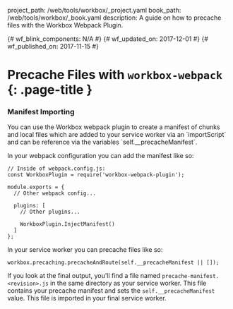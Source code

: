 project_path: /web/tools/workbox/_project.yaml
book_path: /web/tools/workbox/_book.yaml
description: A guide on how to precache files with the Workbox Webpack Plugin.

{# wf_blink_components: N/A #}
{# wf_updated_on: 2017-12-01 #}
{# wf_published_on: 2017-11-15 #}

# Precache Files with `workbox-webpack` {: .page-title }

<h3>Manifest Importing</h3>

<p>You can use the Workbox webpack plugin to create a manifest of chunks and local files
which are added to your service worker via an `importScript` and can be reference via
the variables `self.__precacheManifest`.</p>

<p>In your webpack configuration you can add the manifest like so:</p>

<pre class="prettyprint lang-javascript"><code>// Inside of webpack.config.js:
const WorkboxPlugin = require('workbox-webpack-plugin');

module.exports = {
  // Other webpack config...
  
  plugins: [
    // Other plugins...

    WorkboxPlugin.InjectManifest()
  ]
};</code></pre>

<p>In your service worker you can precache files like so:</p>

<pre class="prettyprint lang-javascript"><code>workbox.precaching.precacheAndRoute(self.__precacheManifest || []);</code></pre>

<p>If you look at the final output, you'll find a file named 
<code>precache-manifest.&lt;revision&gt;.js</code> in the same directory as your
service worker. This file contains your precache manifest and sets the
<code>self.__precacheManifest</code> value. This file is imported in your
final service worker.</p>
